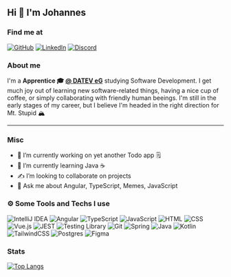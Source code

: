 ## Hi 👋 I'm Johannes 

### Find me at
[![GitHub](https://img.shields.io/badge/github-%23121011.svg?style=for-the-badge&logo=github&logoColor=white&link=https://github.com/oebreme)](https://github.com/oebreme) 
[![LinkedIn](https://img.shields.io/badge/linkedin-%230077B5.svg?style=for-the-badge&logo=linkedin&logoColor=white&link=https://www.linkedin.com/in/johanneslenk/)](https://www.linkedin.com/in/johanneslenk)
[![Discord](https://img.shields.io/badge/Discord-%235865F2.svg?style=for-the-badge&logo=discord&logoColor=white&link=https://discordapp.com/users/oebreme)](https://discordapp.com/users/oebreme)
<img src="https://komarev.com/ghpvc/?username=oebreme&style=for-the-badge&logo=linkedin&logoColor=white" alt=""/>

### About me
I'm a **Apprentice 🎓 [@ DATEV eG](https://www.datev.de/)** studying Software Development. I get much joy out of learning new software-related things, having a nice cup of coffee, or simply collaborating with friendly human beeings. I'm still in the early stages of my career, but I believe I'm headed in the right direction for Mt. Stupid 🏔️

---

### Misc
- 🔭 I’m currently working on yet another Todo app 🗒️
- 🌱 I’m currently learning Java ☕
- ✍️ I’m looking to collaborate on projects
- 💬 Ask me about Angular, TypeScript, Memes, JavaScript

### ⚙️ Some Tools and Techs I use

![IntelliJ IDEA](https://img.shields.io/badge/IntelliJIDEA-000000.svg?style=for-the-badge&logo=intellij-idea&logoColor=white) 
![Angular](https://img.shields.io/badge/angular-%23DD0031.svg?style=for-the-badge&logo=angular&logoColor=white)
![TypeScript](https://img.shields.io/badge/typescript-%23007ACC.svg?style=for-the-badge&logo=typescript&logoColor=white)
![JavaScript](https://img.shields.io/badge/JavaScript-F7DF1E?style=for-the-badge&logo=javascript&logoColor=black)
![HTML](https://img.shields.io/badge/HTML-239120?style=for-the-badge&logo=html5&logoColor=white)
![CSS](https://img.shields.io/badge/CSS-1572B6?&style=for-the-badge&logo=css3&logoColor=white)
![Vue.js](https://img.shields.io/badge/vuejs-%2335495e.svg?style=for-the-badge&logo=vuedotjs&logoColor=%234FC08D)
![JEST](https://img.shields.io/badge/Jest-07405E?style=for-the-badge&logo=Jest&logoColor=white)
![Testing Library](https://img.shields.io/badge/testing%20library-CC2927?style=for-the-badge&logo=testing-library&logoColor=white) 
![Git](https://img.shields.io/badge/GIT-E44C30?style=for-the-badge&logo=git&logoColor=white) 
![Spring](https://img.shields.io/badge/spring-%236DB33F.svg?style=for-the-badge&logo=spring&logoColor=white) 
![Java](https://img.shields.io/badge/java-%23ED8B00.svg?style=for-the-badge&logo=openjdk&logoColor=white) 
![Kotlin](https://img.shields.io/badge/kotlin-%237F52FF.svg?style=for-the-badge&logo=kotlin&logoColor=white)
![TailwindCSS](https://img.shields.io/badge/tailwindcss-%2338B2AC.svg?style=for-the-badge&logo=tailwind-css&logoColor=white) 
![Postgres](https://img.shields.io/badge/postgres-%23316192.svg?style=for-the-badge&logo=postgresql&logoColor=white) 
![Figma](https://img.shields.io/badge/figma-%23F24E1E.svg?style=for-the-badge&logo=figma&logoColor=white) 

### Stats
[![Top Langs](https://github-readme-stats.vercel.app/api/top-langs/?username=oebreme&layout=compact&border_radius=0&theme=github_dark_dimmed&hide_border=true&card_width=600&langs_count=8)](https://github.com/oebreme)
